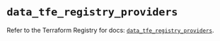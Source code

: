 # `data_tfe_registry_providers`

Refer to the Terraform Registry for docs: [`data_tfe_registry_providers`](https://registry.terraform.io/providers/hashicorp/tfe/0.63.0/docs/data-sources/registry_providers).
